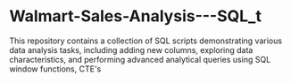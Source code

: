 # Walmart-Sales-Analysis---SQL_t
This repository contains a collection of SQL scripts demonstrating various data analysis tasks, including adding new columns, exploring data characteristics, and performing advanced analytical queries using SQL window functions, CTE's
